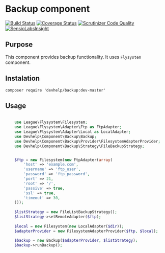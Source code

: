 # Backup component

[![Build Status](https://travis-ci.org/devhelp/Backup.svg?branch=master)](https://travis-ci.org/devhelp/Backup)
[![Coverage Status](https://coveralls.io/repos/devhelp/Backup/badge.png?branch=master)](https://coveralls.io/r/devhelp/Backup?branch=master)
[![Scrutinizer Code Quality](https://scrutinizer-ci.com/g/devhelp/Backup/badges/quality-score.png?b=master)](https://scrutinizer-ci.com/g/devhelp/Backup/?branch=master)
[![SensioLabsInsight](https://insight.sensiolabs.com/projects/1df16392-260e-4f42-adfc-f5ac2af4f449/mini.png)](https://insight.sensiolabs.com/projects/1df16392-260e-4f42-adfc-f5ac2af4f449)

## Purpose

This component provides backup functionality. It uses `Flysystem` component.

## Instalation

```composer require 'devhelp/backup:dev-master'```

## Usage

```php
    
    use League\Flysystem\Filesystem;
    use League\Flysystem\Adapter\Ftp as FtpAdapter;
    use League\Flysystem\Adapter\Local as LocalAdapter;
    use Devhelp\Component\Backup\Backup;
    use Devhelp\Component\Backup\Provider\FilesystemAdapterProvider;
    use Devhelp\Component\Backup\Strategy\FileBackupStrategy;


    $ftp = new Filesystem(new FtpAdapter(array(
        'host' => 'example.com',
        'username' => 'ftp_user',
        'password' => 'ftp_password',
        'port' => 21,
        'root' => '/',
        'passive' => true,
        'ssl' => true,
        'timeout' => 30,
    )));
    
    $listStrategy = new FileListBackupStrategy();
    $listStrategy->setRemoteAdapter($ftp);
    
    $local = new Filesystem(new LocalAdapter($dir));
    $adapterProvider = new FilesystemAdapterProvider($ftp, $local);
    
    $backup = new Backup($adapterProvider, $listStrategy);
    $backup->runBackup();
```
